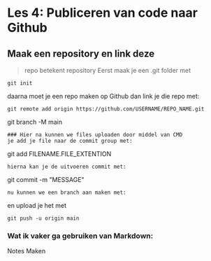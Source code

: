 # Les 4: Publiceren van code naar Github
## Maak een repository en link deze
>repo betekent repository
Eerst maak je een .git folder met 
```
git init
```
daarna moet je een repo maken op Github
dan link je die repo met:
```
git remote add origin https://github.com/USERNAME/REPO_NAME.git
```
git branch -M main
```
### Hier na kunnen we files uploaden door middel van CMD
je add je file naar de commit group met:
```
git add FILENAME.FILE_EXTENTION
```
hierna kan je de uitvoeren commit met:
```
git commit -m "MESSAGE"
```
nu kunnen we een branch aan maken met:
```
en upload je het met 
```
git push -u origin main
```
### Wat ik vaker ga gebruiken van Markdown:
Notes Maken 
